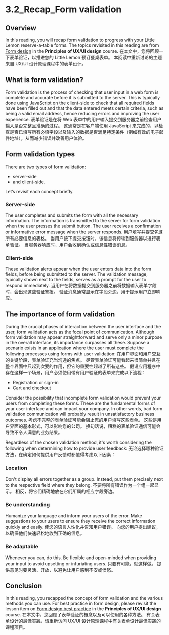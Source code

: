 # 3.2_Recap_Form validation

## **Overview**

In this reading, you will recap form validation to progress with your Little Lemon reserve-a-table forms. The topics revisited in this reading are from [Form design](https://www.coursera.org/learn/principles-of-ux-ui-design/lecture/ctCB8/form-design) in the **Principles of UX/UI design** course.
在本文中，您将回顾一下表单验证，以推进您的 Little Lemon 预订餐桌表单。 本阅读中重新讨论的主题来自 UX/UI 设计原理课程中的表单设计。

## **What is form validation?**

Form validation is the process of checking that user input in a web form is complete and accurate before it is submitted to the server. This is typically done using JavaScript on the client-side to check that all required fields have been filled out and that the data entered meets certain criteria, such as being a valid email address, hence reducing errors and improving the user experience.
表单验证是在将 Web 表单中的用户输入提交到服务器之前检查用户输入是否完整且准确的过程。 这通常是在客户端使用 JavaScript 来完成的，以检查是否已填写所有必填字段以及输入的数据是否满足特定条件（例如有效的电子邮件地址），从而减少错误并改善用户体验。

## **Form validation types**

There are two types of form validation: 
- server-side 
- and client-side. 

Let’s revisit each concept briefly.

### **Server-side**

The user completes and submits the form with all the necessary information. The information is transmitted to the server for form validation when the user presses the submit button. The user receives a confirmation or informative error message when the server responds.
用户填写并提交包含所有必要信息的表格。 
当用户按下提交按钮时，该信息将传输到服务器以进行表单验证。 
当服务器响应时，用户会收到确认或信息性错误消息。

### **Client-side**

These validation alerts appear when the user enters data into the form fields, before being submitted to the server. The validation message, typically shown next to the fields, serves as a prompt for the user to respond immediately.
当用户在将数据提交到服务器之前将数据输入表单字段时，会出现这些验证警报。 
验证消息通常显示在字段旁边，用于提示用户立即响应。

## **The importance of form validation**

During the crucial phases of interaction between the user interface and the user, form validation acts as the focal point of communication. Although form validation may appear straightforward and serve only a minor purpose in the overall interface, its importance surpasses all these. Suppose a scenario exists in an application where the user must complete the following processes using forms with user validation:
在用户界面和用户交互的关键阶段，表单验证充当沟通的焦点。 
尽管表单验证可能看起来很简单并且在整个界面中只起到次要的作用，但它的重要性超越了所有这些。 
假设应用程序中存在这样一个场景，用户必须使用带有用户验证的表单来完成以下流程：

- Registration or sign-in
- Cart and checkout

Consider the possibility that incomplete form validation would prevent your users from completing these forms. These are the fundamental forms of your user interface and can impact your company. In other words, bad form validation communication will probably result in unsatisfactory business outcomes.
考虑不完整的表单验证可能会阻止您的用户填写这些表单。 
这些是用户界面的基本形式，可以影响您的公司。 
换句话说，糟糕的表单验证通信可能会导致不令人满意的业务结果。

Regardless of the chosen validation method, it's worth considering the following when determining how to provide user feedback:
无论选择哪种验证方法，在确定如何提供用户反馈时都值得考虑以下因素：

### **Location**

Don't display all errors together as a group. Instead, put them precisely next to the respective field where they belong. 
不要将所有错误作为一个组一起显示。 
相反，将它们精确地放在它们所属的相应字段旁边。

### **Be understanding** 

Humanize your language and inform your users of the error. Make suggestions to your users to ensure they receive the correct information quickly and easily. 
使您的语言人性化并告知用户错误。 
向您的用户提出建议，以确保他们快速轻松地收到正确的信息。

### **Be adaptable** 

Whenever you can, do this. Be flexible and open-minded when providing your input to avoid upsetting or infuriating users.
只要有可能，就这样做。 
提供意见时要灵活、开放，以避免让用户感到不安或愤怒。

## **Conclusion**

In this reading, you recapped the concept of form validation and the various methods you can use. For best practice in form design, please revisit the lesson item on [Form design best practice](https://www.coursera.org/learn/principles-of-ux-ui-design/supplement/ZV1NA/form-design-best-practice) in the **Principles of UX/UI design** course.
在本文中，您回顾了表单验证的概念以及可以使用的各种方法。 
有关表单设计的最佳实践，请重新访问 UX/UI 设计原理课程中有关表单设计最佳实践的课程项目。
